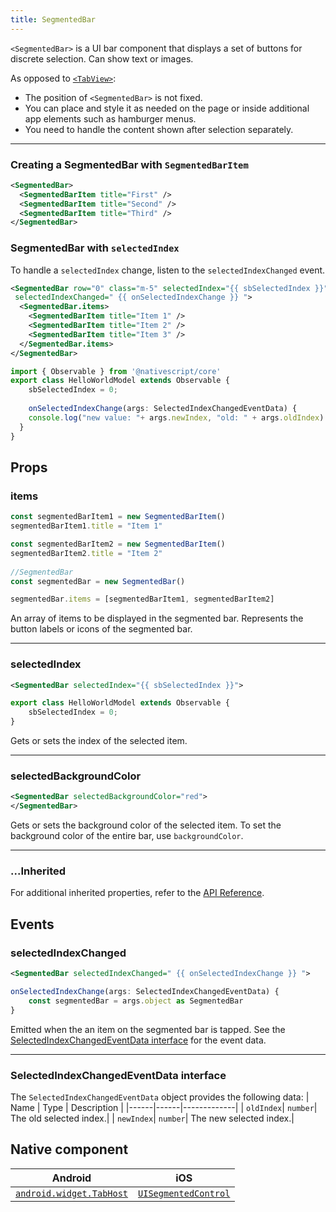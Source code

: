 ```yaml
---
title: SegmentedBar
---
```

<!-- TODO: Add flavors -->
`<SegmentedBar>` is a UI bar component that displays a set of buttons for discrete selection. Can show text or images.

As opposed to [`<TabView>`](#tabview):

- The position of `<SegmentedBar>` is not fixed.
- You can place and style it as needed on the page or inside additional app elements such as hamburger menus.
- You need to handle the content shown after selection separately.

---

### Creating a SegmentedBar with `SegmentedBarItem`

<!-- /// flavor plain -->

```xml
<SegmentedBar>
  <SegmentedBarItem title="First" />
  <SegmentedBarItem title="Second" />
  <SegmentedBarItem title="Third" />
</SegmentedBar>
```

<!-- ///

/// flavor angular

```html
<SegmentedBar>
  <SegmentedBarItem title="First"></SegmentedBarItem>
  <SegmentedBarItem title="Second"></SegmentedBarItem>
  <SegmentedBarItem title="Third"></SegmentedBarItem>
</SegmentedBar>
```

///

/// flavor svelte

```html
<segmentedBar>
  <segmentedBarItem title="First" />
  <segmentedBarItem title="Second" />
  <segmentedBarItem title="Third" />
</segmentedBar>
```

///

/// flavor react

```tsx
<segmentedBar>
  <segmentedBarItem title="First" />
  <segmentedBarItem title="Second" />
  <segmentedBarItem title="Third" />
</segmentedBar>
```

///

/// flavor vue

```html
<SegmentedBar>
  <SegmentedBarItem title="First" />
  <SegmentedBarItem title="Second" />
  <SegmentedBarItem title="Third" />
</SegmentedBar>
```

///
-->
### SegmentedBar with `selectedIndex`
To handle a `selectedIndex` change, listen to the `selectedIndexChanged` event.

<!-- /// flavor plain -->

```xml
<SegmentedBar row="0" class="m-5" selectedIndex="{{ sbSelectedIndex }}" 
 selectedIndexChanged=" {{ onSelectedIndexChange }} ">
  <SegmentedBar.items>
    <SegmentedBarItem title="Item 1" />
    <SegmentedBarItem title="Item 2" />
    <SegmentedBarItem title="Item 3" />
  </SegmentedBar.items>
</SegmentedBar>
```

```ts
import { Observable } from '@nativescript/core'
export class HelloWorldModel extends Observable {
    sbSelectedIndex = 0;
    
    onSelectedIndexChange(args: SelectedIndexChangedEventData) {
    console.log("new value: "+ args.newIndex, "old: " + args.oldIndex)
  }
}
```

<!-- ///

/// flavor angular

```html
<SegmentedBar
  [items]="mySegmentedBarItems"
  selectedIndex="0"
  (selectedIndexChanged)="onSelectedIndexChanged($event)"
>
</SegmentedBar>
```

```ts
import { Component, ChangeDetectionStrategy } from '@angular/core'
import {
  SegmentedBar,
  SegmentedBarItem,
  SelectedIndexChangedEventData
} from '@nativescript/core'

@Component({
  moduleId: module.id,
  templateUrl: './usage.component.html',
  changeDetection: ChangeDetectionStrategy.OnPush
})
export class BasicSegmentedBarComponent {
  mySegmentedBarItems: Array<SegmentedBarItem> = []

  constructor() {
    for (let i = 1; i < 5; i++) {
      const item = new SegmentedBarItem()
      item.title = 'Item ' + i
      this.mySegmentedBarItems.push(item)
    }
  }

  public onSelectedIndexChanged(args: SelectedIndexChangedEventData) {
    const segmentedBar = args.object as SegmentedBar
    const oldIndex = args.oldIndex
    const newIndex = args.newIndex
  }
}
```

///

/// flavor vue

```html
<SegmentedBar
  :items="listOfItems"
  selectedIndex="0"
  @selectedIndexChanged="onSelectedIndexChange"
/>
```

`<SegmentedBar>` provides two-way data binding using `v-model`.

```html
<SegmentedBar :items="listOfItems" v-model="selectedItem" />
```

///

/// flavor svelte

```html
<segmentedBar selectedIndex="0" on:selectedIndexChanged="{onSelectedIndexChange}" />
```

`<segmentedBar>` can be populated with `{each}` block.

```html
<segmentedBar>
  {#each listOfItems as item}
  <segmentedBarItem title="{item}" />
  {/each}
</segmentedBar>
```

```js
let listOfItems = ['First', 'Second', 'Third']
```

`<segmentedBar>` provides two-way data binding of `selectedIndex`.

```tsx
<segmentedBar bind:selectedIndex="{selectedItem}" >
```

///

/// flavor react

```tsx
<segmentedBar
  items={listOfItems}
  selectedIndex={0}
  selectedIndexChanged={onSelectedIndexChange}
/>
```

/// --> 

## Props

### items
```ts
const segmentedBarItem1 = new SegmentedBarItem()
segmentedBarItem1.title = "Item 1"

const segmentedBarItem2 = new SegmentedBarItem()
segmentedBarItem2.title = "Item 2"
    
//SegmentedBar
const segmentedBar = new SegmentedBar()

segmentedBar.items = [segmentedBarItem1, segmentedBarItem2]
```    
An array of items to be displayed in the segmented bar. Represents the button labels or icons of the segmented bar.

---
### selectedIndex
```xml
<SegmentedBar selectedIndex="{{ sbSelectedIndex }}">
``` 
```ts
export class HelloWorldModel extends Observable {
    sbSelectedIndex = 0;
}
```
Gets or sets the index of the selected item.

---
### selectedBackgroundColor
```xml
<SegmentedBar selectedBackgroundColor="red">
</SegmentedBar>
```
Gets or sets the background color of the selected item. To set the background color of the entire bar, use `backgroundColor`.                

---
### ...Inherited
For additional inherited properties, refer to the [API Reference](https://docs.nativescript.org/api-reference/classes/segmentedbar).


## Events
### selectedIndexChanged
```xml
<SegmentedBar selectedIndexChanged=" {{ onSelectedIndexChange }} ">
```
```ts
onSelectedIndexChange(args: SelectedIndexChangedEventData) {
    const segmentedBar = args.object as SegmentedBar 
}
```
Emitted when the an item on the segmented bar is tapped. See the [SelectedIndexChangedEventData interface](#selectedindexchangedeventdata-interface) for the event data.

---

### SelectedIndexChangedEventData interface
The `SelectedIndexChangedEventData` object provides the following data:
| Name | Type | Description |
|------|------|-------------|
| `oldIndex`| `number`| The old selected index.|
| `newIndex`| `number`| The new selected index.|

## Native component

| Android                                                                                         | iOS                                                                                        |
| ----------------------------------------------------------------------------------------------- | ------------------------------------------------------------------------------------------ |
| [`android.widget.TabHost`](https://developer.android.com/reference/android/widget/TabHost.html) | [`UISegmentedControl`](https://developer.apple.com/documentation/uikit/uisegmentedcontrol) |
